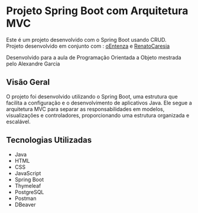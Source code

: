 # Projeto Spring Boot com Arquitetura MVC

Este é um projeto desenvolvido com o Spring Boot usando CRUD.  
Projeto desenvolvido em conjunto com : [oEntenza](https://github.com/oEntenza) e [RenatoCaresia](https://github.com/RenatoCaresia)  

Desenvolvido para a aula de Programação Orientada a Objeto mestrada pelo Alexandre Garcia

## Visão Geral

O projeto foi desenvolvido utilizando o Spring Boot, uma estrutura que facilita a configuração e o desenvolvimento de aplicativos Java. Ele segue a arquitetura MVC para separar as responsabilidades em modelos, visualizações e controladores, proporcionando uma estrutura organizada e escalável.

## Tecnologias Utilizadas

- Java
- HTML
- CSS
- JavaScript
- Spring Boot
- Thymeleaf
- PostgreSQL
- Postman
- DBeaver
